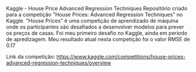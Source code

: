 Kaggle - House Price Advanced Regression Techniques
Repositório criado para a competição "House Prices: Advanced Regression Techniques" no Kaggle. "House Prices" é uma competição de aprendizado de máquina onde os participantes são desafiados a desenvolver modelos para prever os preços de casas. Foi meu primeiro desafio no Kaggle, ainda em período de apredizagem. Meu resultado atual nesta competição foi o valor RMSE de 0.17

Link da competição: https://www.kaggle.com/competitions/house-prices-advanced-regression-techniques/overview
